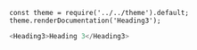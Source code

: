 ```
const theme = require('../../theme').default;
theme.renderDocumentation('Heading3');
```

```javascript
<Heading3>Heading 3</Heading3>
```
